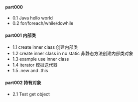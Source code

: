 #### part000 
- 0.1 Java hello world
- 0.2 for/foreach/while/dowhile
#### part001 内部类
- 1.1 create inner class  创建内部类
- 1.2 create inner class in no static  非静态方法创建内部类对象
- 1.3 example use inner class 
- 1.4 iterator 模拟迭代器
- 1.5 .new and .this
#### part002 持有对象
- 2.1 Test get object 
